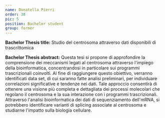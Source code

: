 ```yaml
---
name: Donatella Pierri
order: 38
pic: 5
position: Bachelor student
group: former
---
```

**Bachelor Thesis title:** Studio del centrosoma attraverso dati disponibili di trascrittomica

**Bachelor Thesis abstract:** Questa tesi si propone di approfondire la comprensione dei meccanismi legati al centrosoma attraverso l'impiego della bioinformatica, concentrandosi in particolare sui programmi trascrizionali coinvolti. Al fine di raggiungere questo obiettivo, verranno identificati data set, di cui saranno fatte analisi preliminari, per individuare correlazioni significative e tendenze nei dati. Tale approccio consentirà di ottenere una visione più completa e dettagliata dei processi molecolari che regolano il centrosoma e la sua interazione con i programmi trascrizionali. Attraverso l'analisi bioinformatica dei dati di sequenziamento dell'mRNA, si potrebbero identificare varianti di splicing associate al centrosoma e studiarne l'impatto sulla biologia cellulare.
